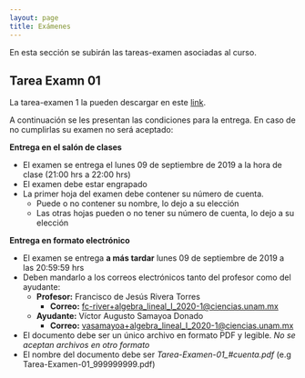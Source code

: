 ```yaml
---
layout: page
title: Exámenes
---
```


En esta sección se subirán las tareas-examen asociadas al curso. 

## Tarea Examn 01

<p class="message">
La tarea-examen 1 la pueden descargar en este <a href="https://drive.google.com/file/d/1eEk4qPri4CGfixfWFc3NHk1oAjIPxfq9/view?usp=sharing" target="_blank">link</a>.
</p>


A continuación se les presentan las condiciones para la entrega. En caso de no cumplirlas su examen no será aceptado:

**Entrega en el salón de clases**

- El examen se entrega el lunes 09 de septiembre de 2019 a la hora de clase (21:00 hrs a 22:00 hrs)
- El examen debe estar engrapado 
- La primer hoja del examen debe contener su número de cuenta.
   - Puede o no contener su nombre, lo dejo a su elección
   - Las otras hojas pueden o no tener su número de cuenta, lo dejo a su elección


**Entrega en formato electrónico**

- El examen se entrega **a más tardar** lunes 09 de septiembre de 2019 a las 20:59:59 hrs
- Deben mandarlo a los correos electrónicos tanto del profesor como del ayudante:
    - **Profesor:** Francisco de Jesús Rivera Torres
        - **Correo:** fc-river+algebra_lineal_I_2020-1@ciencias.unam.mx
    - **Ayudante:** Víctor Augusto Samayoa Donado
        - **Correo:** vasamayoa+algebra_lineal_I_2020-1@ciencias.unam.mx
- El documento debe ser un único archivo en formato PDF y legible. *No se aceptan archivos en otro formato*
- El nombre del documento debe ser *Tarea-Examen-01_#cuenta.pdf* (e.g Tarea-Examen-01_999999999.pdf)